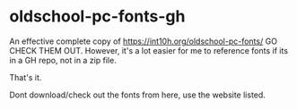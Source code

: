 # oldschool-pc-fonts-gh
An effective complete copy of https://int10h.org/oldschool-pc-fonts/ GO CHECK THEM OUT. However, it's a lot easier for me to reference fonts if its in a GH repo, not in a zip file.

That's it.

Dont download/check out the fonts from here, use the website listed.
